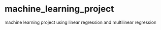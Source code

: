 # machine_learning_project
machine learning project using linear regression and multilinear regression 
